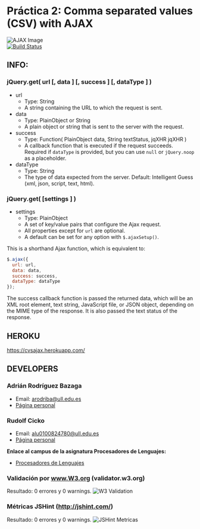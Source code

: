 # Práctica 2: Comma separated values (CSV) with AJAX

![AJAX Image](http://www.svgopen.org/2008/papers/82-Web_Mapping_and_WebGIS_do_we_actually_need_to_use_SVG/ajax.jpg "AJAX Image")<br>
[![Build Status](https://travis-ci.org/LambdaCode/AJAX-ECMA6-Modules-Files.svg?branch=master)](https://travis-ci.org/LambdaCode/AJAX-ECMA6-Modules-Files)

## INFO:

### jQuery.get( url [, data ] [, success ] [, dataType ] )
* url
  * Type: String
  * A string containing the URL to which the request is sent.
* data
  * Type: PlainObject or String
  * A plain object or string that is sent to the server with the request.
* success
  * Type: Function( PlainObject data, String textStatus, jqXHR jqXHR )
  * A callback function that is executed if the request succeeds. 
    Required if `dataType` is provided, but you can use `null` or `jQuery.noop` as a placeholder.
* dataType
  * Type: String
  * The type of data expected from the server. Default: Intelligent Guess (xml, json, script, text, html).

### jQuery.get( [settings ] )
* settings
  * Type: PlainObject
  * A set of key/value pairs that configure the Ajax request. 
  * All properties except for `url` are optional. 
  * A default can be set for any option with `$.ajaxSetup()`.

This is a shorthand Ajax function, which is equivalent to:

```javascript
$.ajax({
  url: url,
  data: data,
  success: success,
  dataType: dataType
});
```

The success callback function is passed the returned data, which will be an XML root element, text string, JavaScript file, or JSON object, depending on the MIME type of the response. It is also passed the text status of the response.

## HEROKU 
https://cvsajax.herokuapp.com/

## DEVELOPERS

### Adrián Rodríguez Bazaga
  - Email: arodriba@ull.edu.es
  - [Página personal](http://adrianbzg.github.io)

### Rudolf Cicko
  - Email: alu0100824780@ull.edu.es
  - [Página personal](http://alu0100824780.github.io)

**Enlace al campus de la asignatura Procesadores de Lenguajes:**

* [Procesadores de Lenguajes](https://campusvirtual.ull.es/1516/course/view.php?id=178)


### Validación por www.W3.org (validator.w3.org)
Resultado: 0 errores y 0 warnings.
![W3 Validation](http://i.imgur.com/hqHRNup.png?1 "W3 Validation")

### Métricas JSHint (http://jshint.com/)
Resultado: 0 errores y 0 warnings.
![JSHint Metricas](http://i.imgur.com/4zDVjyW.png?1 "JSHint Metricas")

